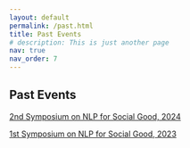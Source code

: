 ```yaml
---
layout: default
permalink: /past.html
title: Past Events
# description: This is just another page
nav: true
nav_order: 7
---
```



## Past Events

[2nd Symposium on NLP for Social Good, 2024](https://nlp4social.github.io/nlp4socialgood/)


[1st Symposium on NLP for Social Good, 2023](https://youtube.com/playlist?list=PLOGAU8upEKg8jQiTEsNYGvC__mtvint9_&si=v3xcY3eXlBqdAl1z)

<!-- [back](./) -->
